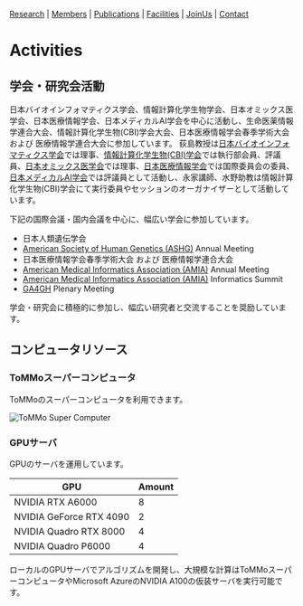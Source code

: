 [Research](https://ogishimalab.github.io/Research)  |  [Members](https://ogishimalab.github.io/Members)  |  [Publications](https://ogishimalab.github.io/Publications)  |  [Facilities](https://ogishimalab.github.io/Facilities)  |  [JoinUs](https://ogishimalab.github.io/JoinUs)  |  [Contact](https://ogishimalab.github.io/Contact)

# Activities
## 学会・研究会活動
日本バイオインフォマティクス学会、情報計算化学生物学会、日本オミックス医学会、日本医療情報学会、日本メディカルAI学会を中心に活動し、生命医薬情報学連合大会、情報計算化学生物(CBI)学会大会、日本医療情報学会春季学術大会 および 医療情報学連合大会に参加しています。
荻島教授は[日本バイオインフォマティクス学会](https://www.jsbi.org/)では理事、[情報計算化学生物(CBI)学会](https://cbi-society.org/)では執行部会員、評議員、[日本オミックス医学会](http://omics.jp/)では理事、[日本医療情報学会](https://www.jami.jp/)では国際委員会の委員、[日本メディカルAI学会](https://www.japan-medical-ai.org/)では評議員として活動し、永家講師、水野助教は情報計算化学生物(CBI)学会にて実行委員やセッションのオーガナイザーとして活動しています。

下記の国際会議・国内会議を中心に、幅広い学会に参加しています。

- 日本人類遺伝学会
- [American Society of Human Genetics (ASHG)](https://www.ashg.org/) Annual Meeting
- 日本医療情報学会春季学術大会 および 医療情報学連合大会
- [American Medical Informatics Association (AMIA)](https://amia.org/) Annual Meeting
- [American Medical Informatics Association (AMIA)](https://amia.org/) Informatics Summit
- [GA4GH](https://www.ga4gh.org/) Plenary Meeting

学会・研究会に積極的に参加し、幅広い研究者と交流することを奨励しています。

## コンピュータリソース
### ToMMoスーパーコンピュータ
ToMMoのスーパーコンピュータを利用できます。

<img src="https://www.megabank.tohoku.ac.jp/cms/wp-content/uploads/2020/01/photo6-2-600x400.jpg" alt="ToMMo Super Computer">

### GPUサーバ
GPUのサーバを運用しています。

| GPU                     | Amount        |
| ----------------------- | ------------- |
| NVIDIA RTX A6000        |            8  |
| NVIDIA GeForce RTX 4090 |            2  |
| NVIDIA Quadro RTX 8000  |            4  |
| NVIDIA Quadro P6000     |            4  |

ローカルのGPUサーバでアルゴリズムを開発し、大規模な計算はToMMoスーパーコンピュータやMicrosoft AzureのNVIDIA A100の仮装サーバを実行可能です。
